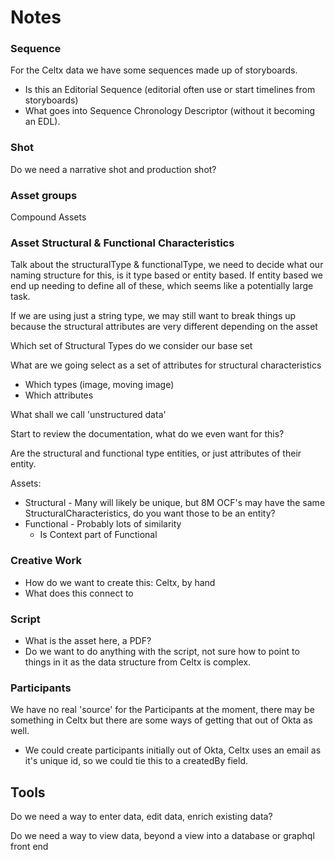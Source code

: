 # Notes

### Sequence

For the Celtx data we have some sequences made up of storyboards.

- Is this an Editorial Sequence (editorial often use or start timelines from storyboards)
- What goes into Sequence Chronology Descriptor (without it becoming an EDL).



### Shot

Do we need a narrative shot and production shot?



### Asset groups

Compound Assets



### Asset Structural & Functional Characteristics

Talk about the structuralType & functionalType, we need to decide what our naming structure for this, is it type based or entity based. If entity based we end up needing to define all of these, which seems like a potentially large task.

If we are using just a string type, we may still want to break things up because the structural attributes are very different depending on the asset



Which set of Structural Types do we consider our base set 

What are we going select as a set of attributes for structural characteristics

- Which types (image, moving image)
- Which attributes

What shall we call 'unstructured data'



Start to review the documentation, what do we even want for this?



Are the structural and functional type entities, or just attributes of their entity.

Assets:

- Structural - Many will likely be unique, but 8M OCF's may have the same StructuralCharacteristics, do you want those to be an entity?
- Functional - Probably lots of similarity
  - Is Context part of Functional







### Creative Work

- How do we want to create this: Celtx, by hand
- What does this connect to

### Script

- What is the asset here, a PDF?
- Do we want to do anything with the script, not sure how to point to things in it as the data structure from Celtx is complex.



### Participants

We have no real 'source' for the Participants at the moment, there may be something in Celtx but there are some ways of getting that out of Okta as well.

- We could create participants initially out of Okta, Celtx uses an email as it's unique id, so we could tie this to a createdBy field.



## Tools

Do we need a way to enter data, edit data, enrich existing data?

Do we need a way to view data, beyond a view into a database or graphql front end

